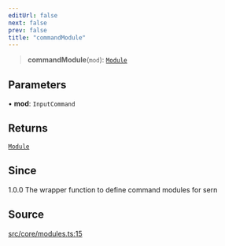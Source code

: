 ```yaml
---
editUrl: false
next: false
prev: false
title: "commandModule"
---
```


> **commandModule**(`mod`): [`Module`](/v4/api/interfaces/module/)

## Parameters

• **mod**: `InputCommand`

## Returns

[`Module`](/v4/api/interfaces/module/)

## Since

1.0.0 The wrapper function to define command modules for sern

## Source

[src/core/modules.ts:15](https://github.com/sern-handler/handler/blob/2f778f4dc2510724f049f19e69e0afca26d6bcad/src/core/modules.ts#L15)
